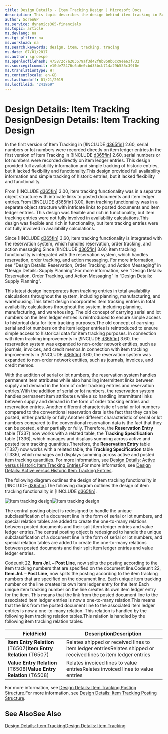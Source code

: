 ```yaml
---
title: Design Details - Item Tracking Design | Microsoft Docs
description: This topic describes the design behind item tracking in Business Central.
author: SorenGP
ms.service: dynamics365-financials
ms.topic: article
ms.devlang: na
ms.tgt_pltfrm: na
ms.workload: na
ms.search.keywords: design, item, tracking, tracing
ms.date: 07/01/2017
ms.author: sgroespe
ms.openlocfilehash: 475872c7a203679af3d42f8b858b6cc9ee63f732
ms.sourcegitcommit: e10de72476c6a6e0cbd35bcb714a29b535c39f0e
ms.translationtype: HT
ms.contentlocale: en-GB
ms.lasthandoff: 01/21/2019
ms.locfileid: "241869"
---
```

# <a name="design-details-item-tracking-design"></a><span data-ttu-id="5470c-103">Design Details: Item Tracking Design</span><span class="sxs-lookup"><span data-stu-id="5470c-103">Design Details: Item Tracking Design</span></span>
<span data-ttu-id="5470c-104">In the first version of Item Tracking in [!INCLUDE [d365fin](includes/d365fin_md.md)] 2.60, serial numbers or lot numbers were recorded directly on item ledger entries.</span><span class="sxs-lookup"><span data-stu-id="5470c-104">In the first version of Item Tracking in [!INCLUDE [d365fin](includes/d365fin_md.md)] 2.60, serial numbers or lot numbers were recorded directly on item ledger entries.</span></span> <span data-ttu-id="5470c-105">This design provided full availability information and simple tracking of historic entries, but it lacked flexibility and functionality.</span><span class="sxs-lookup"><span data-stu-id="5470c-105">This design provided full availability information and simple tracking of historic entries, but it lacked flexibility and functionality.</span></span>  

<span data-ttu-id="5470c-106">From [!INCLUDE [d365fin](includes/d365fin_md.md)] 3.00, item tracking functionality was in a separate object structure with intricate links to posted documents and item ledger entries.</span><span class="sxs-lookup"><span data-stu-id="5470c-106">From [!INCLUDE [d365fin](includes/d365fin_md.md)] 3.00, item tracking functionality was in a separate object structure with intricate links to posted documents and item ledger entries.</span></span> <span data-ttu-id="5470c-107">This design was flexible and rich in functionality, but item tracking entries were not fully involved in availability calculations.</span><span class="sxs-lookup"><span data-stu-id="5470c-107">This design was flexible and rich in functionality, but item tracking entries were not fully involved in availability calculations.</span></span>  

<span data-ttu-id="5470c-108">Since [!INCLUDE [d365fin](includes/d365fin_md.md)] 3.60, item tracking functionality is integrated with the reservation system, which handles reservation, order tracking, and action messaging.</span><span class="sxs-lookup"><span data-stu-id="5470c-108">Since [!INCLUDE [d365fin](includes/d365fin_md.md)] 3.60, item tracking functionality is integrated with the reservation system, which handles reservation, order tracking, and action messaging.</span></span> <span data-ttu-id="5470c-109">For more information, see “Design Details: Reservation, Order Tracking, and Action Messaging” in “Design Details: Supply Planning”.</span><span class="sxs-lookup"><span data-stu-id="5470c-109">For more information, see “Design Details: Reservation, Order Tracking, and Action Messaging” in “Design Details: Supply Planning”.</span></span>  

<span data-ttu-id="5470c-110">This latest design incorporates item tracking entries in total availability calculations throughout the system, including planning, manufacturing, and warehousing.</span><span class="sxs-lookup"><span data-stu-id="5470c-110">This latest design incorporates item tracking entries in total availability calculations throughout the system, including planning, manufacturing, and warehousing.</span></span> <span data-ttu-id="5470c-111">The old concept of carrying serial and lot numbers on the item ledger entries is reintroduced to ensure simple access to historical data for item tracking purposes.</span><span class="sxs-lookup"><span data-stu-id="5470c-111">The old concept of carrying serial and lot numbers on the item ledger entries is reintroduced to ensure simple access to historical data for item tracking purposes.</span></span> <span data-ttu-id="5470c-112">In connection with item tracking improvements in [!INCLUDE [d365fin](includes/d365fin_md.md)] 3.60, the reservation system was expanded to non-order network entities, such as journals, invoices, and credit memos.</span><span class="sxs-lookup"><span data-stu-id="5470c-112">In connection with item tracking improvements in [!INCLUDE [d365fin](includes/d365fin_md.md)] 3.60, the reservation system was expanded to non-order network entities, such as journals, invoices, and credit memos.</span></span>  

<span data-ttu-id="5470c-113">With the addition of serial or lot numbers, the reservation system handles permanent item attributes while also handling intermittent links between supply and demand in the form of order tracking entries and reservation entries.</span><span class="sxs-lookup"><span data-stu-id="5470c-113">With the addition of serial or lot numbers, the reservation system handles permanent item attributes while also handling intermittent links between supply and demand in the form of order tracking entries and reservation entries.</span></span> <span data-ttu-id="5470c-114">Another different characteristic of serial or lot numbers compared to the conventional reservation data is the fact that they can be posted, either partially or fully.</span><span class="sxs-lookup"><span data-stu-id="5470c-114">Another different characteristic of serial or lot numbers compared to the conventional reservation data is the fact that they can be posted, either partially or fully.</span></span> <span data-ttu-id="5470c-115">Therefore, the **Reservation Entry** table (T337) now works with a related table, the **Tracking Specification** table (T336), which manages and displays summing across active and posted item tracking quantities.</span><span class="sxs-lookup"><span data-stu-id="5470c-115">Therefore, the **Reservation Entry** table (T337) now works with a related table, the **Tracking Specification** table (T336), which manages and displays summing across active and posted item tracking quantities.</span></span> <span data-ttu-id="5470c-116">For more information, see [Design Details: Active versus Historic Item Tracking Entries](design-details-active-versus-historic-item-tracking-entries.md).</span><span class="sxs-lookup"><span data-stu-id="5470c-116">For more information, see [Design Details: Active versus Historic Item Tracking Entries](design-details-active-versus-historic-item-tracking-entries.md).</span></span>  

<span data-ttu-id="5470c-117">The following diagram outlines the design of item tracking functionality in [!INCLUDE [d365fin](includes/d365fin_md.md)].</span><span class="sxs-lookup"><span data-stu-id="5470c-117">The following diagram outlines the design of item tracking functionality in [!INCLUDE [d365fin](includes/d365fin_md.md)].</span></span>  

<span data-ttu-id="5470c-118">![Item tracking design](media/design_details_item_tracking_design.png "design_details_item_tracking_design")</span><span class="sxs-lookup"><span data-stu-id="5470c-118">![Item tracking design](media/design_details_item_tracking_design.png "design_details_item_tracking_design")</span></span>  

<span data-ttu-id="5470c-119">The central posting object is redesigned to handle the unique subclassification of a document line in the form of serial or lot numbers, and special relation tables are added to create the one-to-many relations between posted documents and their split item ledger entries and value ledger entries.</span><span class="sxs-lookup"><span data-stu-id="5470c-119">The central posting object is redesigned to handle the unique subclassification of a document line in the form of serial or lot numbers, and special relation tables are added to create the one-to-many relations between posted documents and their split item ledger entries and value ledger entries.</span></span>  

<span data-ttu-id="5470c-120">Codeunit 22, **Item Jnl. – Post Line**, now splits the posting according to the item tracking numbers that are specified on the document line.</span><span class="sxs-lookup"><span data-stu-id="5470c-120">Codeunit 22, **Item Jnl. – Post Line**, now splits the posting according to the item tracking numbers that are specified on the document line.</span></span> <span data-ttu-id="5470c-121">Each unique item tracking number on the line creates its own item ledger entry for the item.</span><span class="sxs-lookup"><span data-stu-id="5470c-121">Each unique item tracking number on the line creates its own item ledger entry for the item.</span></span> <span data-ttu-id="5470c-122">This means that the link from the posted document line to the associated item ledger entries is now a one-to-many relation.</span><span class="sxs-lookup"><span data-stu-id="5470c-122">This means that the link from the posted document line to the associated item ledger entries is now a one-to-many relation.</span></span> <span data-ttu-id="5470c-123">This relation is handled by the following item tracking relation tables.</span><span class="sxs-lookup"><span data-stu-id="5470c-123">This relation is handled by the following item tracking relation tables.</span></span>  

|<span data-ttu-id="5470c-124">Field</span><span class="sxs-lookup"><span data-stu-id="5470c-124">Field</span></span>|<span data-ttu-id="5470c-125">Description</span><span class="sxs-lookup"><span data-stu-id="5470c-125">Description</span></span>|  
|---------------|---------------------------------------|  
|<span data-ttu-id="5470c-126">**Item Entry Relation** (T6507)</span><span class="sxs-lookup"><span data-stu-id="5470c-126">**Item Entry Relation** (T6507)</span></span>|<span data-ttu-id="5470c-127">Relates shipped or received lines to item ledger entries</span><span class="sxs-lookup"><span data-stu-id="5470c-127">Relates shipped or received lines to item ledger entries</span></span>|  
|<span data-ttu-id="5470c-128">**Value Entry Relation** (T6508)</span><span class="sxs-lookup"><span data-stu-id="5470c-128">**Value Entry Relation** (T6508)</span></span>|<span data-ttu-id="5470c-129">Relates invoiced lines to value entries</span><span class="sxs-lookup"><span data-stu-id="5470c-129">Relates invoiced lines to value entries</span></span>|  

<span data-ttu-id="5470c-130">For more information, see [Design Details: Item Tracking Posting Structure](design-details-item-tracking-posting-structure.md).</span><span class="sxs-lookup"><span data-stu-id="5470c-130">For more information, see [Design Details: Item Tracking Posting Structure](design-details-item-tracking-posting-structure.md).</span></span>  

## <a name="see-also"></a><span data-ttu-id="5470c-131">See Also</span><span class="sxs-lookup"><span data-stu-id="5470c-131">See Also</span></span>  
[<span data-ttu-id="5470c-132">Design Details: Item Tracking</span><span class="sxs-lookup"><span data-stu-id="5470c-132">Design Details: Item Tracking</span></span>](design-details-item-tracking.md)
